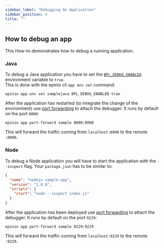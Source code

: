 ```yaml
---
sidebar_label: "Debugging An Application"
sidebar_position: 4
title: ""
---
```


<head>
  <link rel="canonical" href="https://docs.epinio.io/howtos/use-develop/debug"/>
</head>

## How to debug an app

This How-to demonstrates how to debug a running application.

### Java

To debug a Java application you have to set the [`BPL_DEBUG_ENABLED`](https://paketo.io/docs/howto/java/#enable-remote-debugging) environment variable to `true`.  
This is done with the epinio cli `app env set` command:

```
epinio app env set samplejava BPL_DEBUG_ENABLED true
```

After the application has restarted (to integrate the change of the environment) use [port forwarding](../other/port_forwarding.md) to attach the debugger. It runs by default on the port `8000`:

```
epinio app port-forward sample 8000:8000
```

This will forward the traffic coming from `localhost:8000` to the remote `:8000`.

### Node

To debug a Node application you will have to start the application with the `--inspect` flag. Your `package.json` has to be similar to:

```json
{
  "name": "nodejs-sample-app",
  "version": "1.0.0",
  "scripts": {
    "start": "node --inspect index.js"
  }
}
```

After the application has been deployed use [port forwarding](../other/port_forwarding.md) to attach the debugger. It runs by default on the port `9229`:

```
epinio app port-forward sample 9229:9229
```

This will forward the traffic coming from `localhost:9229` to the remote `:9229`.
